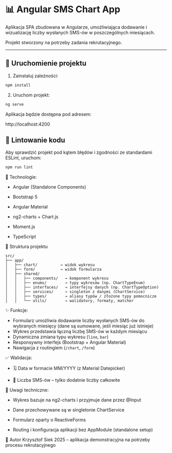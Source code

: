 # 📊 Angular SMS Chart App

Aplikacja SPA zbudowana w Angularze, umożliwiająca dodawanie i wizualizację liczby wysłanych SMS-ów w poszczególnych miesiącach.

Projekt stworzony na potrzeby zadania rekrutacyjnego.

---

## 🚀 Uruchomienie projektu

1. Zainstaluj zależności:

```bash
npm install
```
2. Uruchom projekt:
```bash
ng serve
```
Aplikacja będzie dostępna pod adresem:

http://localhost:4200

## 🧹 Lintowanie kodu
Aby sprawdzić projekt pod kątem błędów i zgodności ze standardami ESLint, uruchom:

```bash
npm run lint
```

🧰 Technologie:

- Angular (Standalone Components)

- Bootstrap 5

- Angular Material

- ng2-charts + Chart.js

- Moment.js

- TypeScript

📁 Struktura projektu
```text
src/
├── app/
│   ├── chart/          → widok wykresu
│   ├── form/           → widok formularza
│   ├── shared/
│   │   ├── components/   → komponent wykresu
│   │   ├── enums/        → typy wykresów (np. ChartTypeEnum)
│   │   ├── interfaces/   → interfejsy danych (np. ChartTypeOption)
│   │   ├── services/     → singleton z danymi (ChartService)
│   │   ├── types/        → aliasy typów / złożone typy pomocnicze
│   │   └── utils/        → walidatory, formaty, matcher
```

✨ Funkcje:
- Formularz umożliwia dodawanie liczby wysłanych SMS-ów do wybranych miesięcy (dane są sumowane, jeśli miesiąc już istnieje)
- Wykres przedstawia łączną liczbę SMS-ów w każdym miesiącu
- Dynamiczna zmiana typu wykresu (`line`, `bar`)
- Responsywny interfejs (Bootstrap + Angular Material)
- Nawigacja z routingiem (`/chart`, `/form`)

✅ Walidacja:
- 🗓️ Data w formacie MM/YYYY (z Material Datepicker)

- 🔢 Liczba SMS-ów – tylko dodatnie liczby całkowite


🧠 Uwagi techniczne:
- Wykres bazuje na ng2-charts i przyjmuje dane przez @Input

- Dane przechowywane są w singletonie ChartService

- Formularz oparty o ReactiveForms
- Routing i konfiguracja aplikacji bez AppModule (standalone setup)

👤 Autor
Krzysztof Siek
2025 – aplikacja demonstracyjna na potrzeby procesu rekrutacyjnego
